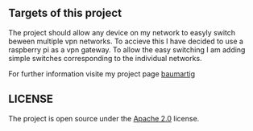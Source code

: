 
Targets of this project
--------

The project should allow any device on my network to easyly switch beween multiple vpn networks. To accieve this I have decided to use a raspberry pi as a vpn gateway. To allow the easy switching I am adding simple switches corresponding to the individual networks.

For further information visite my project page [baumartig](http://baumartig.github.io)

LICENSE
-------

The project is open source under the [Apache 2.0](https://www.apache.org/licenses/LICENSE-2.0.html) license.

